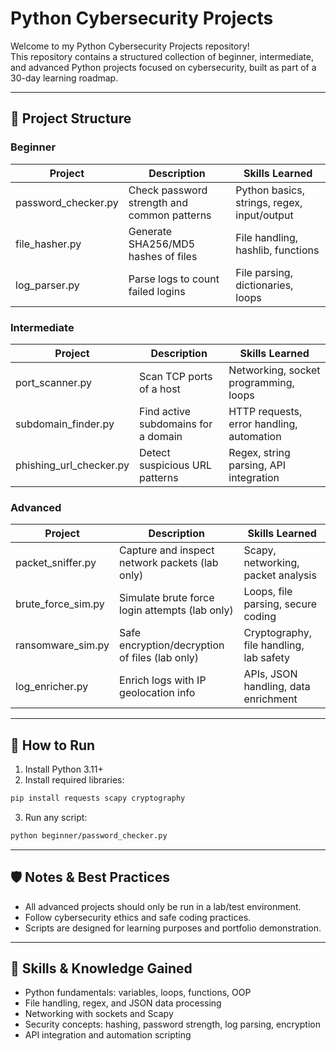 # Python Cybersecurity Projects

Welcome to my Python Cybersecurity Projects repository!  
This repository contains a structured collection of beginner, intermediate, and advanced Python projects focused on cybersecurity, built as part of a 30-day learning roadmap.

---

## 📁 Project Structure

### Beginner
| Project | Description | Skills Learned |
|---------|-------------|----------------|
| password_checker.py | Check password strength and common patterns | Python basics, strings, regex, input/output |
| file_hasher.py | Generate SHA256/MD5 hashes of files | File handling, hashlib, functions |
| log_parser.py | Parse logs to count failed logins | File parsing, dictionaries, loops |

### Intermediate
| Project | Description | Skills Learned |
|---------|-------------|----------------|
| port_scanner.py | Scan TCP ports of a host | Networking, socket programming, loops |
| subdomain_finder.py | Find active subdomains for a domain | HTTP requests, error handling, automation |
| phishing_url_checker.py | Detect suspicious URL patterns | Regex, string parsing, API integration |

### Advanced
| Project | Description | Skills Learned |
|---------|-------------|----------------|
| packet_sniffer.py | Capture and inspect network packets (lab only) | Scapy, networking, packet analysis |
| brute_force_sim.py | Simulate brute force login attempts (lab only) | Loops, file parsing, secure coding |
| ransomware_sim.py | Safe encryption/decryption of files (lab only) | Cryptography, file handling, lab safety |
| log_enricher.py | Enrich logs with IP geolocation info | APIs, JSON handling, data enrichment |

---

## 🚀 How to Run

1. Install Python 3.11+  
2. Install required libraries:
```bash
pip install requests scapy cryptography
```  
3. Run any script:
```bash
python beginner/password_checker.py
```

---

## 🛡️ Notes & Best Practices

- All advanced projects should only be run in a lab/test environment.
- Follow cybersecurity ethics and safe coding practices.  
- Scripts are designed for learning purposes and portfolio demonstration.

---

## 📌 Skills & Knowledge Gained

- Python fundamentals: variables, loops, functions, OOP  
- File handling, regex, and JSON data processing  
- Networking with sockets and Scapy  
- Security concepts: hashing, password strength, log parsing, encryption  
- API integration and automation scripting  
